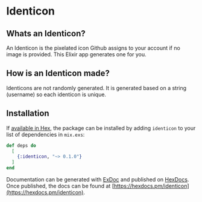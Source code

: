 # Identicon

## Whats an Identicon?

An Identicon is the pixelated icon Github assigns to your account if no image is provided. This Elixir app generates one for you.

## How is an Identicon made?

Identicons are not randomly generated. It is generated based on a string (username) so each identicon is unique.

## Installation

If [available in Hex](https://hex.pm/docs/publish), the package can be installed
by adding `identicon` to your list of dependencies in `mix.exs`:

```elixir
def deps do
  [
    {:identicon, "~> 0.1.0"}
  ]
end
```

Documentation can be generated with [ExDoc](https://github.com/elixir-lang/ex_doc)
and published on [HexDocs](https://hexdocs.pm). Once published, the docs can
be found at [https://hexdocs.pm/identicon](https://hexdocs.pm/identicon).
